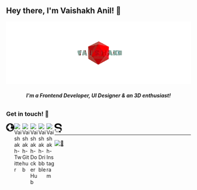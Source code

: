 ## Hey there, I'm Vaishakh Anil! :wave:

<div align="center">
    <img src="https://github.com/vaishakhanil/vaishakhanil/blob/master/turn.gif">
    <h6><b><i>I'm a Frontend Developer, UI Designer & an 3D enthusiast!</b></i></h6>
</div>

### Get in touch! :maple_leaf:
[<img align="left" alt="vaishakhanil.github.io" width="22px" src="https://raw.githubusercontent.com/iconic/open-iconic/master/svg/globe.svg" />](https://vaishakhanil.github.io/)

[<img align="left" alt="Vaishakh-Twitter" width="22px" src="https://cdn.jsdelivr.net/npm/simple-icons@3.4.0/icons/twitter.svg" />](https://twitter.com/_vaishakhanil_)

[<img align="left" alt="Vaishakh-Github" width="22px" src="https://cdn.jsdelivr.net/npm/simple-icons@3.4.0/icons/github.svg" />](https://github.com/vaishakhanil)

[<img align="left" alt="Vaishakh-DockerHub" width="22px" src="https://cdn.jsdelivr.net/npm/simple-icons@3.4.0/icons/docker.svg" />](https://hub.docker.com/u/vaishakhanil)

[<img align="left" alt="Vaishakh-Dribbble" width="22px" src="https://cdn.jsdelivr.net/npm/simple-icons@3.4.0/icons/dribbble.svg" />](https://dribbble.com/vaishakhanil)

[<img align="left" alt="Vaishakh-Instagram" width="22px" src="https://cdn.jsdelivr.net/npm/simple-icons@3.4.0/icons/instagram.svg" />](https://www.instagram.com/_vaishakhanil_/) <tr>

[<img align="left" alt="Vaishakh-Sourcerer" width="20px" src="https://raw.githubusercontent.com/vaishakhanil/vaishakhanil/master/scicon.svg">](https://sourcerer.io/vaishakhanil)

<br/>

---

<p>
    <a href="https://sourcerer.io/vaishakhanil"> <img src="https://visitor-badge.glitch.me/badge?page_id=vaishakhanil.visitor-badge" alt="🚀"> </a>
<p/>
